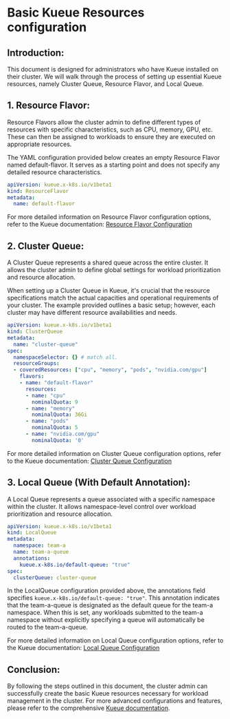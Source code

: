 # Basic Kueue Resources configuration

## Introduction:

This document is designed for administrators who have Kueue installed on their cluster. We will walk through the process of setting up essential Kueue resources, namely Cluster Queue, Resource Flavor, and Local Queue.

## 1. Resource Flavor:
Resource Flavors allow the cluster admin to define different types of resources with specific characteristics, such as CPU, memory, GPU, etc. These can then be assigned to workloads to ensure they are executed on appropriate resources.

The YAML configuration provided below creates an empty Resource Flavor named default-flavor. It serves as a starting point and does not specify any detailed resource characteristics.
```yaml
apiVersion: kueue.x-k8s.io/v1beta1
kind: ResourceFlavor
metadata:
  name: default-flavor
```
For more detailed information on Resource Flavor configuration options, refer to the Kueue documentation: [Resource Flavor Configuration](https://kueue.sigs.k8s.io/docs/concepts/resource_flavor/)

## 2. Cluster Queue:
A Cluster Queue represents a shared queue across the entire cluster. It allows the cluster admin to define global settings for workload prioritization and resource allocation.

When setting up a Cluster Queue in Kueue, it's crucial that the resource specifications match the actual capacities and operational requirements of your cluster. The example provided outlines a basic setup; however, each cluster may have different resource availabilities and needs.
```yaml
apiVersion: kueue.x-k8s.io/v1beta1
kind: ClusterQueue
metadata:
  name: "cluster-queue"
spec:
  namespaceSelector: {} # match all.
  resourceGroups:
  - coveredResources: ["cpu", "memory", "pods", "nvidia.com/gpu"]
    flavors:
    - name: "default-flavor"
      resources:
      - name: "cpu"
        nominalQuota: 9
      - name: "memory"
        nominalQuota: 36Gi
      - name: "pods"
        nominalQuota: 5
      - name: "nvidia.com/gpu"
        nominalQuota: '0'
```

For more detailed information on Cluster Queue configuration options, refer to the Kueue documentation: [Cluster Queue Configuration](https://kueue.sigs.k8s.io/docs/concepts/cluster_queue/)

## 3. Local Queue (With Default Annotation):
A Local Queue represents a queue associated with a specific namespace within the cluster. It allows namespace-level control over workload prioritization and resource allocation.
```yaml
apiVersion: kueue.x-k8s.io/v1beta1
kind: LocalQueue
metadata:
  namespace: team-a
  name: team-a-queue
  annotations:
    kueue.x-k8s.io/default-queue: "true"
spec:
  clusterQueue: cluster-queue
```

In the LocalQueue configuration provided above, the annotations field specifies `kueue.x-k8s.io/default-queue: "true"`. This annotation indicates that the team-a-queue is designated as the default queue for the team-a namespace. When this is set, any workloads submitted to the team-a namespace without explicitly specifying a queue will automatically be routed to the team-a-queue.

For more detailed information on Local Queue configuration options, refer to the Kueue documentation: [Local Queue Configuration](https://kueue.sigs.k8s.io/docs/concepts/local_queue/)

## Conclusion:
By following the steps outlined in this document, the cluster admin can successfully create the basic Kueue resources necessary for workload management in the cluster. For more advanced configurations and features, please refer to the comprehensive [Kueue documentation](https://kueue.sigs.k8s.io/docs/concepts/).
